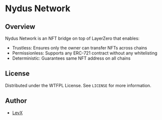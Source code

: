 # Nydus Network

## Overview

Nydus Network is an NFT bridge on top of LayerZero that enables:

- Trustless: Ensures only the owner can transfer NFTs across chains
- Permissionless: Supports any ERC-721 contract without any whitelisting
- Deterministic: Guarantees same NFT address on all chains

## License

Distributed under the WTFPL License. See `LICENSE` for more information.

## Author

- [LevX](https://twitter.com/LEVXeth/)

